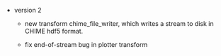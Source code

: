 - version 2

  - new transform chime_file_writer, which writes a stream to disk in CHIME hdf5 format.

  - fix end-of-stream bug in plotter transform
